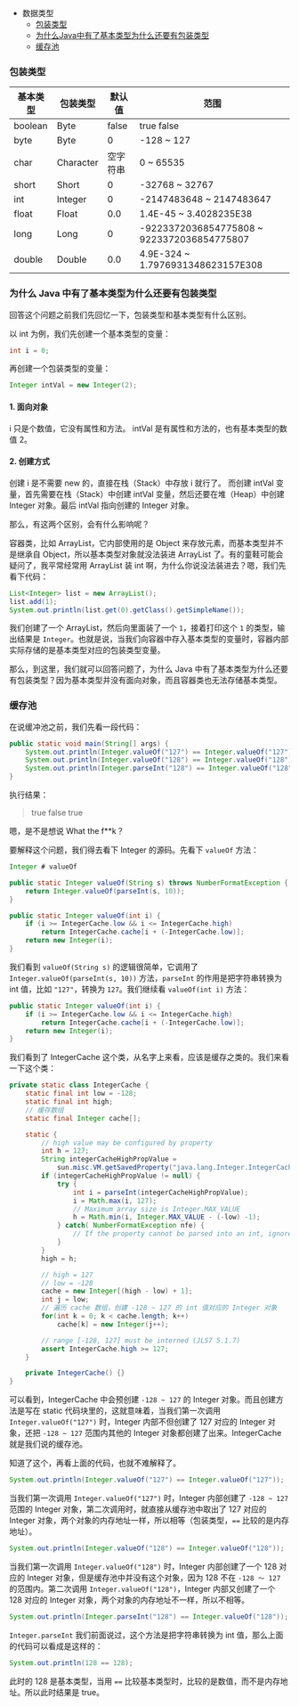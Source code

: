 - 数据类型
    - [包装类型](#包装类型)
    - [为什么Java中有了基本类型为什么还要有包装类型](#为什么Java中有了基本类型为什么还要有包装类型)
    - [缓存池](#缓存池)

### 包装类型 ###

| 基本类型 | 包装类型 | 默认值 | 范围 |
| ------ | ------ | ------ | ------ |
| boolean | Byte | false | true false |
| byte | Byte | 0 | -128 ~ 127 |
| char | Character | 空字符串 | 0 ~ 65535 |
| short | Short | 0 | -32768 ~ 32767 |
| int | Integer | 0 | -2147483648 ~ 2147483647 |
| float | Float | 0.0 | 1.4E-45 ~ 3.4028235E38 |
| long | Long | 0 | -9223372036854775808 ~ 9223372036854775807 |
| double | Double | 0.0 | 4.9E-324 ~ 1.7976931348623157E308 |


### 为什么 Java 中有了基本类型为什么还要有包装类型 ###

回答这个问题之前我们先回忆一下，包装类型和基本类型有什么区别。

以 int 为例，我们先创建一个基本类型的变量：

```java
int i = 0;
```

再创建一个包装类型的变量：

```java
Integer intVal = new Integer(2);
```

#### 1. 面向对象 ####

i 只是个数值，它没有属性和方法。
intVal 是有属性和方法的，也有基本类型的数值 2。

#### 2. 创建方式 ####

创建 i 是不需要 new 的，直接在栈（Stack）中存放 i 就行了。
而创建 intVal 变量，首先需要在栈（Stack）中创建 intVal 变量，然后还要在堆（Heap）中创建 Integer 对象。最后 intVal 指向创建的 Integer 对象。

那么，有这两个区别，会有什么影响呢？

容器类，比如 ArrayList，它内部使用的是 Object 来存放元素，而基本类型并不是继承自 Object，所以基本类型对象就没法装进 ArrayList 了。有的童鞋可能会疑问了，我平常经常用 ArrayList 装 int 啊，为什么你说没法装进去？嗯，我们先看下代码：

```java
List<Integer> list = new ArrayList();
list.add(1);
System.out.println(list.get(0).getClass().getSimpleName());
```

我们创建了一个 ArrayList，然后向里面装了一个 `1`，接着打印这个 `1` 的类型，输出结果是 `Integer`。也就是说，当我们向容器中存入基本类型的变量时，容器内部实际存储的是基本类型对应的包装类型变量。

那么，到这里，我们就可以回答问题了，为什么 Java 中有了基本类型为什么还要有包装类型？因为基本类型并没有面向对象，而且容器类也无法存储基本类型。

### 缓存池 ###

在说缓冲池之前，我们先看一段代码：

```java
public static void main(String[] args) {
    System.out.println(Integer.valueOf("127") == Integer.valueOf("127"));
    System.out.println(Integer.valueOf("128") == Integer.valueOf("128"));
    System.out.println(Integer.parseInt("128") == Integer.valueOf("128"));
}
```

执行结果：

>true
false
true

嗯，是不是想说 What the f**k？

要解释这个问题，我们得去看下 Integer 的源码。先看下 `valueOf` 方法：

```java
Integer # valueOf

public static Integer valueOf(String s) throws NumberFormatException {
    return Integer.valueOf(parseInt(s, 10));
}

public static Integer valueOf(int i) {
    if (i >= IntegerCache.low && i <= IntegerCache.high)
        return IntegerCache.cache[i + (-IntegerCache.low)];
    return new Integer(i);
}
```

我们看到 `valueOf(String s)` 的逻辑很简单，它调用了 `Integer.valueOf(parseInt(s, 10))` 方法，`parseInt` 的作用是把字符串转换为 int 值，比如 `"127"`，转换为 `127`。我们继续看 `valueOf(int i)` 方法：

```java
public static Integer valueOf(int i) {
    if (i >= IntegerCache.low && i <= IntegerCache.high)
        return IntegerCache.cache[i + (-IntegerCache.low)];
    return new Integer(i);
}
```

我们看到了 IntegerCache 这个类，从名字上来看，应该是缓存之类的。我们来看一下这个类：

```java
private static class IntegerCache {
    static final int low = -128;
    static final int high;
    // 缓存数组
    static final Integer cache[];

    static {
        // high value may be configured by property
        int h = 127;
        String integerCacheHighPropValue =
            sun.misc.VM.getSavedProperty("java.lang.Integer.IntegerCache.high");
        if (integerCacheHighPropValue != null) {
            try {
                int i = parseInt(integerCacheHighPropValue);
                i = Math.max(i, 127);
                // Maximum array size is Integer.MAX_VALUE
                h = Math.min(i, Integer.MAX_VALUE - (-low) -1);
            } catch( NumberFormatException nfe) {
                // If the property cannot be parsed into an int, ignore it.
            }
        }
        high = h;

        // high = 127
        // low = -128
        cache = new Integer[(high - low) + 1];
        int j = low;
        // 遍历 cache 数组，创建 -128 ~ 127 的 int 值对应的 Integer 对象
        for(int k = 0; k < cache.length; k++)
            cache[k] = new Integer(j++);

        // range [-128, 127] must be interned (JLS7 5.1.7)
        assert IntegerCache.high >= 127;
    }

    private IntegerCache() {}
}
```

可以看到，IntegerCache 中会预创建 `-128 ~ 127` 的 Integer 对象。而且创建方法是写在 static 代码块里的，这就意味着，当我们第一次调用 `Integer.valueOf("127")` 时，Integer 内部不但创建了 127 对应的 Integer 对象，还把 `-128 ~ 127` 范围内其他的 Integer 对象都创建了出来。IntegerCache 就是我们说的缓存池。

知道了这个，再看上面的代码，也就不难解释了。

```java
System.out.println(Integer.valueOf("127") == Integer.valueOf("127"));
```

当我们第一次调用 `Integer.valueOf("127")` 时，Integer 内部创建了 `-128 ~ 127` 范围的 Integer 对象，第二次调用时，就直接从缓存池中取出了 127 对应的 Integer 对象，两个对象的内存地址一样，所以相等（包装类型，`==` 比较的是内存地址）。

```java
System.out.println(Integer.valueOf("128") == Integer.valueOf("128"));
```

当我们第一次调用 `Integer.valueOf("128")` 时，Integer 内部创建了一个 128 对应的 Integer 对象，但是缓存池中并没有这个对象，因为 128 不在 `-128 ～ 127` 的范围内。第二次调用 `Integer.valueOf("128")`，Integer 内部又创建了一个 128 对应的 Integer 对象，两个对象的内存地址不一样，所以不相等。

```java
System.out.println(Integer.parseInt("128") == Integer.valueOf("128"));
```

`Integer.parseInt` 我们前面说过，这个方法是把字符串转换为 int 值，那么上面的代码可以看成是这样的：

```java
System.out.println(128 == 128);
```

此时的 128 是基本类型，当用 `==` 比较基本类型时，比较的是数值，而不是内存地址。所以此时结果是 true。